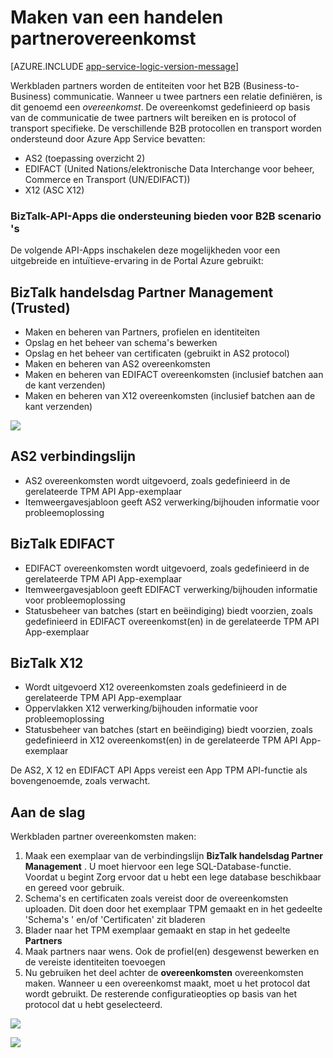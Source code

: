 <properties 
   pageTitle="Maken van een handelen partnerovereenkomst in Azure App Service | Microsoft Azure" 
   description="Partner overeenkomsten handelsdag maken" 
   services="logic-apps" 
   documentationCenter=".net,nodejs,java" 
   authors="rajram" 
   manager="erikre" 
   editor=""/>

<tags
   ms.service="logic-apps"
   ms.devlang="multiple"
    ms.topic="get-started-article"
   ms.tgt_pltfrm="na"
   ms.workload="integration" 
   ms.date="08/23/2016"
   ms.author="rajram"/>

# <a name="creating-a-trading-partner-agreement"></a>Maken van een handelen partnerovereenkomst   

[AZURE.INCLUDE [app-service-logic-version-message](../../includes/app-service-logic-version-message.md)]

Werkbladen partners worden de entiteiten voor het B2B (Business-to-Business) communicatie. Wanneer u twee partners een relatie definiëren, is dit genoemd een *overeenkomst*. De overeenkomst gedefinieerd op basis van de communicatie de twee partners wilt bereiken en is protocol of transport specifieke. De verschillende B2B protocollen en transport worden ondersteund door Azure App Service bevatten:

- AS2 (toepassing overzicht 2)
- EDIFACT (United Nations/elektronische Data Interchange voor beheer, Commerce en Transport (UN/EDIFACT))
- X12 (ASC X12)

### <a name="biztalk-api-apps-that-support-b2b-scenarios"></a>BizTalk-API-Apps die ondersteuning bieden voor B2B scenario 's
De volgende API-Apps inschakelen deze mogelijkheden voor een uitgebreide en intuïtieve-ervaring in de Portal Azure gebruikt:


## <a name="biztalk-trading-partner-management-tpm"></a>BizTalk handelsdag Partner Management (Trusted)
- Maken en beheren van Partners, profielen en identiteiten
- Opslag en het beheer van schema's bewerken
- Opslag en het beheer van certificaten (gebruikt in AS2 protocol)
- Maken en beheren van AS2 overeenkomsten
- Maken en beheren van EDIFACT overeenkomsten (inclusief batchen aan de kant verzenden)
- Maken en beheren van X12 overeenkomsten (inclusief batchen aan de kant verzenden)

![][1]


## <a name="as2-connector"></a>AS2 verbindingslijn
- AS2 overeenkomsten wordt uitgevoerd, zoals gedefinieerd in de gerelateerde TPM API App-exemplaar
- Itemweergavesjabloon geeft AS2 verwerking/bijhouden informatie voor probleemoplossing


## <a name="biztalk-edifact"></a>BizTalk EDIFACT
- EDIFACT overeenkomsten wordt uitgevoerd, zoals gedefinieerd in de gerelateerde TPM API App-exemplaar
- Itemweergavesjabloon geeft EDIFACT verwerking/bijhouden informatie voor probleemoplossing
- Statusbeheer van batches (start en beëindiging) biedt voorzien, zoals gedefinieerd in EDIFACT overeenkomst(en) in de gerelateerde TPM API App-exemplaar


## <a name="biztalk-x12"></a>BizTalk X12
- Wordt uitgevoerd X12 overeenkomsten zoals gedefinieerd in de gerelateerde TPM API App-exemplaar 
- Oppervlakken X12 verwerking/bijhouden informatie voor probleemoplossing
- Statusbeheer van batches (start en beëindiging) biedt voorzien, zoals gedefinieerd in X12 overeenkomst(en) in de gerelateerde TPM API App-exemplaar

De AS2, X 12 en EDIFACT API Apps vereist een App TPM API-functie als bovengenoemde, zoals verwacht.


## <a name="getting-started"></a>Aan de slag
Werkbladen partner overeenkomsten maken:

1. Maak een exemplaar van de verbindingslijn **BizTalk handelsdag Partner Management** . U moet hiervoor een lege SQL-Database-functie. Voordat u begint Zorg ervoor dat u hebt een lege database beschikbaar en gereed voor gebruik.
2. Schema's en certificaten zoals vereist door de overeenkomsten uploaden. Dit doen door het exemplaar TPM gemaakt en in het gedeelte 'Schema's ' en/of 'Certificaten' zit bladeren
3. Blader naar het TPM exemplaar gemaakt en stap in het gedeelte **Partners**
4. Maak partners naar wens. Ook de profiel(en) desgewenst bewerken en de vereiste identiteiten toevoegen
5. Nu gebruiken het deel achter de **overeenkomsten** overeenkomsten maken. Wanneer u een overeenkomst maakt, moet u het protocol dat wordt gebruikt. De resterende configuratieopties op basis van het protocol dat u hebt geselecteerd.

![][2]

![][3]

<!--Image references-->
[1]: ./media/app-service-logic-create-a-trading-partner-agreement/TPMResourceView.png
[2]: ./media/app-service-logic-create-a-trading-partner-agreement/ProtocolSelection.png
[3]: ./media/app-service-logic-create-a-trading-partner-agreement/X12AgreementCreation.png
 
